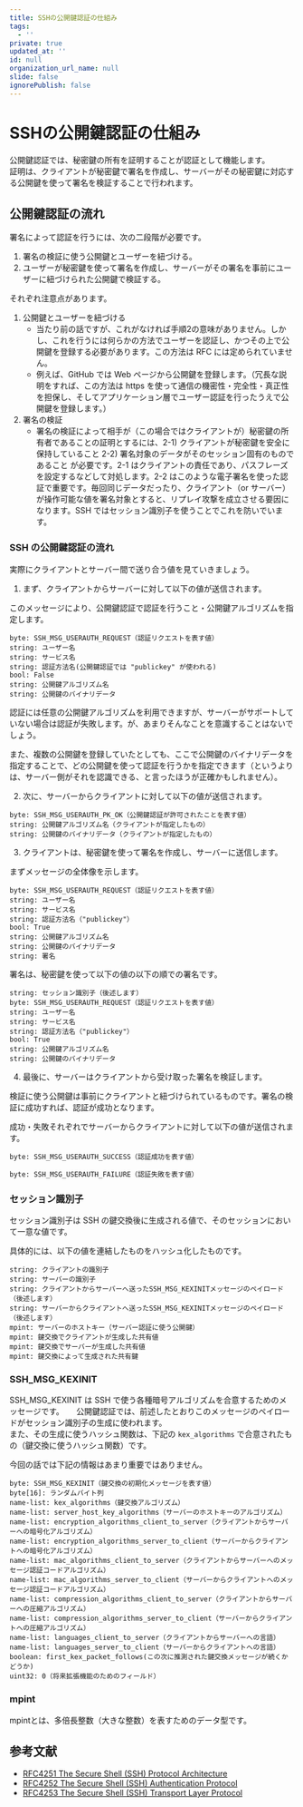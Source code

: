 ```yaml
---
title: SSHの公開鍵認証の仕組み
tags:
  - ''
private: true
updated_at: ''
id: null
organization_url_name: null
slide: false
ignorePublish: false
---
```


# SSHの公開鍵認証の仕組み

公開鍵認証では、秘密鍵の所有を証明することが認証として機能します。  
証明は、クライアントが秘密鍵で署名を作成し、サーバーがその秘密鍵に対応する公開鍵を使って署名を検証することで行われます。

## 公開鍵認証の流れ

署名によって認証を行うには、次の二段階が必要です。

1. 署名の検証に使う公開鍵とユーザーを紐づける。
2. ユーザーが秘密鍵を使って署名を作成し、サーバーがその署名を事前にユーザーに紐づけられた公開鍵で検証する。

それぞれ注意点があります。

1. 公開鍵とユーザーを紐づける
    - 当たり前の話ですが、これがなければ手順2の意味がありません。しかし、これを行うには何らかの方法でユーザーを認証し、かつその上で公開鍵を登録する必要があります。この方法は RFC には定められていません。
    - 例えば、GitHub では Web ページから公開鍵を登録します。（冗長な説明をすれば、この方法は https を使って通信の機密性・完全性・真正性を担保し、そしてアプリケーション層でユーザー認証を行ったうえで公開鍵を登録します。）
2. 署名の検証
    - 署名の検証によって相手が（この場合ではクライアントが）秘密鍵の所有者であることの証明とするには、2-1) クライアントが秘密鍵を安全に保持していること 2-2) 署名対象のデータがそのセッション固有のものであること が必要です。2-1 はクライアントの責任であり、パスフレーズを設定するなどして対処します。2-2 はこのような電子署名を使った認証で重要です。毎回同じデータだったり、クライアント（or サーバー）が操作可能な値を署名対象とすると、リプレイ攻撃を成立させる要因になります。SSH ではセッション識別子を使うことでこれを防いでいます。

### SSH の公開鍵認証の流れ

実際にクライアントとサーバー間で送り合う値を見ていきましょう。

1. まず、クライアントからサーバーに対して以下の値が送信されます。

このメッセージにより、公開鍵認証で認証を行うこと・公開鍵アルゴリズムを指定します。

```plaintext
byte: SSH_MSG_USERAUTH_REQUEST（認証リクエストを表す値）
string: ユーザー名
string: サービス名
string: 認証方法名(公開鍵認証では "publickey" が使われる)
bool: False
string: 公開鍵アルゴリズム名
string: 公開鍵のバイナリデータ
```

認証には任意の公開鍵アルゴリズムを利用できますが、サーバーがサポートしていない場合は認証が失敗します。が、あまりそんなことを意識することはないでしょう。

また、複数の公開鍵を登録していたとしても、ここで公開鍵のバイナリデータを指定することで、どの公開鍵を使って認証を行うかを指定できます（というよりは、サーバー側がそれを認識できる、と言ったほうが正確かもしれません）。

2. 次に、サーバーからクライアントに対して以下の値が送信されます。

```plaintext
byte: SSH_MSG_USERAUTH_PK_OK（公開鍵認証が許可されたことを表す値）
string: 公開鍵アルゴリズム名（クライアントが指定したもの）
string: 公開鍵のバイナリデータ（クライアントが指定したもの）
```

3. クライアントは、秘密鍵を使って署名を作成し、サーバーに送信します。

まずメッセージの全体像を示します。

```plaintext
byte: SSH_MSG_USERAUTH_REQUEST（認証リクエストを表す値）
string: ユーザー名
string: サービス名
string: 認証方法名（"publickey"）
bool: True
string: 公開鍵アルゴリズム名
string: 公開鍵のバイナリデータ
string: 署名
```

署名は、秘密鍵を使って以下の値の以下の順での署名です。

```plaintext
string: セッション識別子（後述します）
byte: SSH_MSG_USERAUTH_REQUEST（認証リクエストを表す値）
string: ユーザー名
string: サービス名
string: 認証方法名（"publickey"）
bool: True
string: 公開鍵アルゴリズム名
string: 公開鍵のバイナリデータ
```

4. 最後に、サーバーはクライアントから受け取った署名を検証します。

検証に使う公開鍵は事前にクライアントと紐づけられているものです。署名の検証に成功すれば、認証が成功となります。

成功・失敗それぞれでサーバーからクライアントに対して以下の値が送信されます。

```plaintext
byte: SSH_MSG_USERAUTH_SUCCESS（認証成功を表す値）
```

```plaintext
byte: SSH_MSG_USERAUTH_FAILURE（認証失敗を表す値）
```

### セッション識別子

セッション識別子は SSH の鍵交換後に生成される値で、そのセッションにおいて一意な値です。

具体的には、以下の値を連結したものをハッシュ化したものです。

```plaintext
string: クライアントの識別子
string: サーバーの識別子
string: クライアントからサーバーへ送ったSSH_MSG_KEXINITメッセージのペイロード（後述します）
string: サーバーからクライアントへ送ったSSH_MSG_KEXINITメッセージのペイロード（後述します）
mpint: サーバーのホストキー（サーバー認証に使う公開鍵）
mpint: 鍵交換でクライアントが生成した共有値
mpint: 鍵交換でサーバーが生成した共有値
mpint: 鍵交換によって生成された共有鍵
```

### SSH_MSG_KEXINIT

SSH_MSG_KEXINIT は SSH で使う各種暗号アルゴリズムを合意するためのメッセージです。 　
公開鍵認証では、前述したとおりこのメッセージのペイロードがセッション識別子の生成に使われます。  
また、その生成に使うハッシュ関数は、下記の `kex_algorithms` で合意されたもの（鍵交換に使うハッシュ関数）です。  

今回の話では下記の情報はあまり重要ではありません。

```plaintext
byte: SSH_MSG_KEXINIT（鍵交換の初期化メッセージを表す値）
byte[16]: ランダムバイト列
name-list: kex_algorithms（鍵交換アルゴリズム）
name-list: server_host_key_algorithms（サーバーのホストキーのアルゴリズム）
name-list: encryption_algorithms_client_to_server（クライアントからサーバーへの暗号化アルゴリズム）
name-list: encryption_algorithms_server_to_client（サーバーからクライアントへの暗号化アルゴリズム）
name-list: mac_algorithms_client_to_server（クライアントからサーバーへのメッセージ認証コードアルゴリズム）
name-list: mac_algorithms_server_to_client（サーバーからクライアントへのメッセージ認証コードアルゴリズム）
name-list: compression_algorithms_client_to_server（クライアントからサーバーへの圧縮アルゴリズム）
name-list: compression_algorithms_server_to_client（サーバーからクライアントへの圧縮アルゴリズム）
name-list: languages_client_to_server（クライアントからサーバーへの言語）
name-list: languages_server_to_client（サーバーからクライアントへの言語）
boolean: first_kex_packet_follows(この次に推測された鍵交換メッセージが続くかどうか)
uint32: 0（将来拡張機能のためのフィールド）
```

### mpint

mpintとは、多倍長整数（大きな整数）を表すためのデータ型です。

## 参考文献

- [RFC4251 The Secure Shell (SSH) Protocol Architecture](https://www.rfc-editor.org/info/rfc4251)
- [RFC4252 The Secure Shell (SSH) Authentication Protocol](https://www.rfc-editor.org/info/rfc4252)
- [RFC4253 The Secure Shell (SSH) Transport Layer Protocol](https://www.rfc-editor.org/info/rfc4253)
